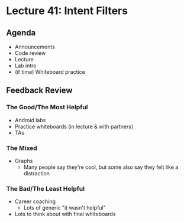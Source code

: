 # Lecture 41: Intent Filters

## Agenda

- Announcements
- Code review
- Lecture
- Lab intro
- (if time) Whiteboard practice

## Feedback Review

### The Good/The Most Helpful

- Android labs
- Practice whiteboards (in lecture & with partners)
- TAs

### The Mixed

- Graphs
  - Many people say they're cool, but some also say they felt like a distraction

### The Bad/The Least Helpful

- Career coaching
  - Lots of generic "it wasn't helpful"
- Lots to think about with final whiteboards
